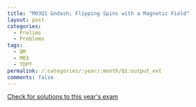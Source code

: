 ```yaml
---
title: "M03Q1 &ndash; Flipping Spins with a Magnetic Field"
layout: post
categories:
  - Prelims
  - Problems
tags:
  - QM
  - M03
  - TDPT
permalink: /:categories/:year/:month/Q1:output_ext
comments: false
---
```

<object data="2003M1Q.pdf" type="application/pdf" width="100%" height="500"></object>
<div class="message"><a href='https://princetonprelim.com/prelim/11/'>Check for solutions to this year's exam</a></div>